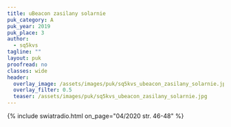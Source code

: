 ```yaml
---
title: uBeacon zasilany solarnie
puk_category: A
puk_year: 2019
puk_place: 3
author: 
  - sq5kvs
tagline: ""
layout: puk
proofread: no
classes: wide
header:
  overlay_image: /assets/images/puk/sq5kvs_ubeacon_zasilany_solarnie.jpg
  overlay_filter: 0.5
  teaser: /assets/images/puk/sq5kvs_ubeacon_zasilany_solarnie.jpg
---
```






 



{% include swiatradio.html on_page="04/2020 str. 46-48" %}

 





 


